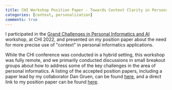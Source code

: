 ```yaml
---
title: CHI Workshop Position Paper - Towards Context Clarity in Personal Informatics Applications
categories: [context, personalization]
comments: true
---
```


I participated in the [Grand Challenges in Personal Informatics and AI](https://piandaichi2022.weebly.com/) workshop,
at CHI 2022, and presented on my position paper about the need for more precise use of "context" in
personal informatics applications.

While the CHI conference was conducted in a hybrid setting, this workshop was fully remote, and we primarily conducted
discussions in small breakout groups about how to address some of the key challenges in the area of personal informatics.
A listing of the accepted position papers, including a paper lead by my collaborator Dan Gruen, can be found
[here](https://piandaichi2022.weebly.com/position-papers.html), and a direct link to my position paper can be found
[here](https://piandaichi2022.weebly.com/uploads/1/3/9/4/139432952/shirai.pdf).
